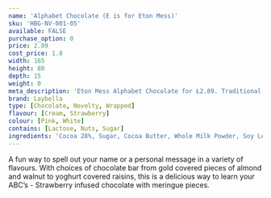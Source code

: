 ```yaml
---
name: 'Alphabet Chocolate (E is for Eton Mess)'
sku: 'HBG-NV-001-05'
available: FALSE
purchase_option: 0
price: 2.89
cost_price: 1.8
width: 165
height: 80
depth: 15
weight: 0
meta_description: 'Eton Mess Alphabet Chocolate for Ł2.89. Traditional sweet treats and more at Humbugs Confectionery Store. Specialists in satisfying your sweet tooth!'
brand: Laybella
type: [Chocolate, Novelty, Wrapped]
flavour: [Cream, Strawberry]
colour: [Pink, White]
contains: [Lactose, Nuts, Sugar]
ingredients: 'Cocoa 28%, Sugar, Cocoa Butter, Whole Milk Powder, Soy Lecithin. Flavouring: Natural Vanilla, Emulsifier, Strawberry, Sugar, Egg White (Thickeners: Guar Gum and Xanthan Gum)'
---
```

A fun way to spell out your name or a personal message in a variety of flavours. With choices of chocolate bar from gold covered pieces of almond and walnut to yoghurt covered raisins, this is a delicious way to learn your ABC’s - Strawberry infused chocolate with meringue pieces.